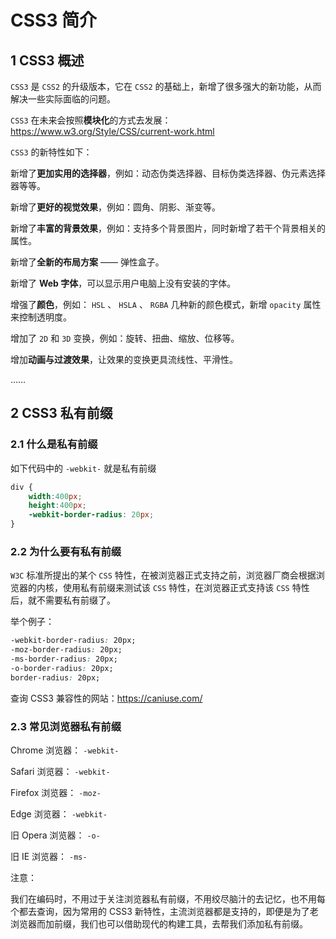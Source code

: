 # CSS3 简介 

## 1 CSS3 概述

`CSS3` 是 `CSS2` 的升级版本，它在 `CSS2` 的基础上，新增了很多强大的新功能，从而解决一些实际面临的问题。

`CSS3` 在未来会按照**模块化**的方式去发展： https://www.w3.org/Style/CSS/current-work.html 



`CSS3` 的新特性如下：

新增了**更加实用的选择器**，例如：动态伪类选择器、目标伪类选择器、伪元素选择器等等。

新增了**更好的视觉效果**，例如：圆角、阴影、渐变等。

新增了**丰富的背景效果**，例如：支持多个背景图片，同时新增了若干个背景相关的属性。

新增了**全新的布局方案** —— 弹性盒子。

新增了 **Web 字体**，可以显示用户电脑上没有安装的字体。

增强了**颜色**，例如： `HSL` 、 `HSLA` 、 `RGBA` 几种新的颜色模式，新增 `opacity` 属性来控制透明度。

增加了 `2D` 和 `3D` 变换，例如：旋转、扭曲、缩放、位移等。

增加**动画与过渡效果**，让效果的变换更具流线性、平滑性。

……



## 2 CSS3 私有前缀

### 2.1 什么是私有前缀

如下代码中的 `-webkit-` 就是私有前缀

```css
div {
    width:400px;
    height:400px;
    -webkit-border-radius: 20px;
}
```



### 2.2 为什么要有私有前缀

`W3C` 标准所提出的某个 `CSS` 特性，在被浏览器正式支持之前，浏览器厂商会根据浏览器的内核，使用私有前缀来测试该 `CSS` 特性，在浏览器正式支持该 `CSS` 特性后，就不需要私有前缀了。

举个例子：

```css
-webkit-border-radius: 20px;
-moz-border-radius: 20px;
-ms-border-radius: 20px;
-o-border-radius: 20px;
border-radius: 20px;
```

查询 CSS3 兼容性的网站：https://caniuse.com/



### 2.3 常见浏览器私有前缀

Chrome 浏览器： `-webkit-`

Safari 浏览器： `-webkit-`

Firefox 浏览器： `-moz-`

Edge 浏览器： `-webkit-`

旧 Opera 浏览器： `-o-`

旧 IE 浏览器： `-ms-`



注意：  

我们在编码时，不用过于关注浏览器私有前缀，不用绞尽脑汁的去记忆，也不用每个都去查询，因为常用的 CSS3 新特性，主流浏览器都是支持的，即便是为了老浏览器而加前缀，我们也可以借助现代的构建工具，去帮我们添加私有前缀。  